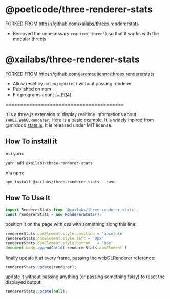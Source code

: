 @poeticode/three-renderer-stats
========================================

FORKED FROM https://github.com/xailabs/threex.rendererstats

- Removed the unnecessary `require('three')` so that it works with the modular threejs

@xailabs/three-renderer-stats
========================================

FORKED FROM https://github.com/jeromeetienne/threex.rendererstats

- Allow reset by calling `update()` without passing renderer
- Published on npm
- Fix programs count <a href="https://github.com/jeromeetienne/threex.rendererstats/pull/4" target="_blank">(~ PR4)</a>

========================================

It is a three.js extension to display realtime informations about ```THREE.WebGLRenderer```.
Here is a [basic example](http://jeromeetienne.github.io/threex.rendererstats/examples/basic.html). It is widely inpired from @mrdoob [stats.js](https://github.com/mrdoob/stats.js/).
It is released under MIT license.

## How To install it

Via yarn:
```javascript
yarn add @xailabs/three-renderer-stats
```

Via npm:
```javascript
npm install @xailabs/three-renderer-stats --save
```

## How To Use It

```javascript
import RendererStats from '@xailabs/three-renderer-stats';
const rendererStats = new RendererStats();
```

position it on the page with css with something along this line:

```javascript
rendererStats.domElement.style.position	= 'absolute'
rendererStats.domElement.style.left	= '0px'
rendererStats.domElement.style.bottom	= '0px'
document.body.appendChild( rendererStats.domElement )
```

finally update it at every frame, passing the webGLRenderer reference:

```javascript
rendererStats.update(renderer);
```


update it without passing anything (or passing something falsy) to reset the displayed output:

```javascript
rendererStats.update(null);
```